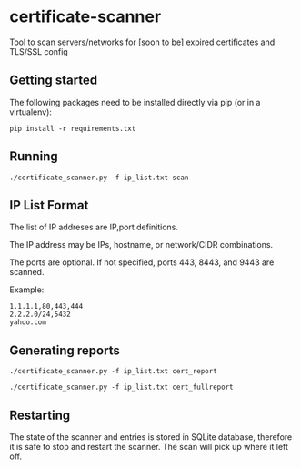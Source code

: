 # certificate-scanner
Tool to scan servers/networks for [soon to be] expired certificates and TLS/SSL config


Getting started
---------------

The following packages need to be installed directly via pip (or in a virtualenv):

    pip install -r requirements.txt


Running
-------

    ./certificate_scanner.py -f ip_list.txt scan



IP List Format
--------------
The list of IP addreses are IP,port definitions.

The IP address may be IPs, hostname, or network/CIDR combinations.

The ports are optional.  If not specified, ports 443, 8443, and 9443 are scanned.


Example:

    1.1.1.1,80,443,444
    2.2.2.0/24,5432
    yahoo.com


Generating reports
-------

    ./certificate_scanner.py -f ip_list.txt cert_report
    
    ./certificate_scanner.py -f ip_list.txt cert_fullreport
    

Restarting
----------
The state of the scanner and entries is stored in SQLite database, therefore it is safe to stop and restart the scanner.  The scan will pick up where it left off.

